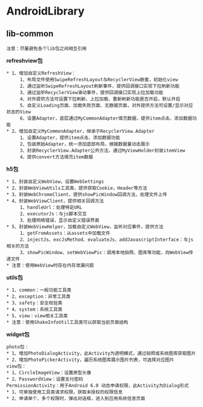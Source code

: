 # AndroidLibrary #

## lib-common ##

    注意：尽量避免各个lib包之间相互引用

**refreshview包**

	* 1、增加自定义RefreshView：
	     1、布局文件使用SwipeRefreshLayout与RecyclerView嵌套，初始化view
	     2、通过监听SwipeRefreshLayout刷新事件，提供回调接口实现下拉刷新功能
	     3、通过监听RecyclerView滑动事件，提供回调接口实现上拉加载功能
	     4、对外提供方法可设置下拉刷新、上拉加载、重新刷新功能是否开启，默认开启
	     5、自定义Loading页面、加载失败页面、无数据页面，对外提供方法可设置/显示对应状态的View
	     6、设置Adapter，底层通过MyCommonAdapter填充数据，提供item点击、添加数据功能
	* 2、增加自定义MyCommonAdapter，继承于RecyclerView.Adapter
	     1、设置Adapter，提供item点击、添加数据功能
	     2、包装原始Adapter，统一添加底部布局，根据数据量动态展示
	     3、封装RecyclerView.Adapter公共方法，通过MyViewHolder封装itemView
	     4、提供convert方法填充item数据

**h5包**

	* 1、封装自定义WebView，设置WebSettings
	* 2、封装WebViewUtils工具类，提供获取Cookie，Header等方法
	* 3、封装WebChromeClient，提供showPicWindow回调方法，处理文件上传
	* 4、封装WebViewClient，提供相关回调方法
	     1、handleUrl：处理特定URL
	     2、executorJs：与js脚本交互
	     3、处理网络错误，显示自定义错误界面
	* 5、封装WebViewHelper，加载自定义WebView，监听对应事件，提供方法
	     1、getFromAssets：从assets中加载文件
	     2、injectJs、excJsMethod、evaluateJs、addJavascriptInterface：与js相关的方法
	     3、showPicWindow、setWebViewPic：调用本地拍照、图库等功能，向WebView传递文件
	* 注意：使用WebView时存在内存泄漏问题

**utils包**

    * 1、common：一般功能工具类
    * 2、exception：异常工具类
    * 3、safety：安全校验类
    * 4、system：系统工具类
    * 5、view：view相关工具类
    * 注意：使用ShakeInfoUtil工具类可以获取当前页面结构

**widget包**

    photo包：
    * 1、增加PhotoDialogActivity，此Activity为透明模式，通过拍照或系统图库获取图片
    * 2、增加PhotoPickerActivity，遍历系统图库展示图片列表，可选择对应图片
    view包：
    * 1、CircleImageView：设置原型头像
    * 2、PasswordView：设置支付密码
    PermissionActivity：用于Android 6.0 动态申请权限，此Activity为Dialog形式
    * 1、可单独使用工具类请求权限，获取未授权的权限信息
    * 2、申请单个、多个权限时，弹出对话框，进入到应用系统信息页面




